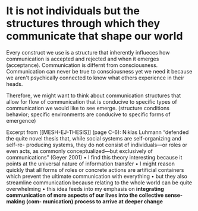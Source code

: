# It is not individuals but the structures through which they communicate that shape our world 
Every construct we use is a structure that inherently influeces how communication is accepted and rejected and when it emerges (acceptance). Communication is differnt from consciousness. Communication can never be true to consciousness yet we need it because we aren't psychically connected to know what others experience in their heads. 

Therefore, we might want to think about communication structures that allow for flow of communication that is conducive to specific types of communication we would like to see emerge. (structure conditions behavior; specific environments are conducive to specific forms of emergence)

Excerpt from [[MESH-EJ-THESIS]] (page C-6):
Niklas Luhmann “defended the quite novel thesis that, while social systems are self-organizing and self-re- producing systems, they do not consist of individuals—or roles or even acts, as commonly conceptualized—but exclusively of communications” (Geyer 2001) • I find this theory interesting because it points at the universal nature of information transfer • I might reason quickly that all forms of roles or concrete actions are artificial containers which prevent the ultimate communication with everything • but they also streamline communication because relating to the whole world can be quite overwhelming • this idea feeds into my emphasis on **integrating communication of more aspects of our lives into the collective sense-making (com- munication) process to arrive at deeper change**